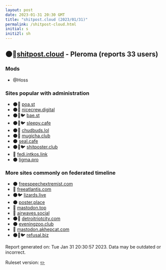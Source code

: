 ```yaml
---
layout: post
date: 2023-01-31 20:30 GMT
title: "shitpost.cloud (2023/01/31)"
permalink: /shitpost-cloud.html
initial: s
initi2l: sh
---
```


## 🌑🧸[shitpost.cloud](https://shitpost.cloud) - Pleroma (reports 33 users)

### Mods
 * @Hoss

### Sites popular with administration

* 🌑🧸 [poa.st](/poa-st.html)
* 🌑🧸 [nicecrew.digital](/nicecrew-digital.html)
* 🌑🧸🐦 [bae.st](/bae-st.html)
* 🌑🧸🐦 [sleepy.cafe](/sleepy-cafe.html)
* 🌑🧸 [chudbuds.lol](/chudbuds-lol.html)
* 🌑🧸 [mugicha.club](/mugicha-club.html)
* 🌑 [seal.cafe](/seal-cafe.html)
* 🌑🧸🐦 [shitposter.club](/shitposter-club.html)
* 🐘 [fedi.intkos.link](/fedi-intkos-link.html)
* 🌑 [ligma.pro](/ligma-pro.html)

### More sites commonly on federated timeline

* 🌑 [freespeechextremist.com](/freespeechextremist-com.html)
* 🐘 [freeatlantis.com](/freeatlantis-com.html)
* 🌑🐦 [lizards.live](/lizards-live.html)
* 🌑 [poster.place](/poster-place.html)
* 🐘 [mastodon.top](/mastodon-top.html)
* 🐘 [airwaves.social](/airwaves-social.html)
* 🌑🧸 [detroitriotcity.com](/detroitriotcity-com.html)
* 🌑 [eveningzoo.club](/eveningzoo-club.html)
* 🐘 [mastodon.akhepcat.com](/mastodon-akhepcat-com.html)
* 🌑🧸🐦 [refusal.biz](/refusal-biz.html)

Report generated on: Tue Jan 31 20:30:57 2023. Data may be outdated or incorrect.

Ruleset version: [✏️](/version-pencil)
